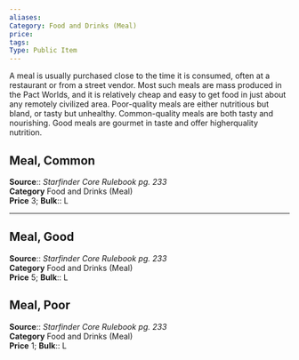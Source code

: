 ```yaml
---
aliases: 
Category: Food and Drinks (Meal)  
price:  
tags: 
Type: Public Item
---
```

A meal is usually purchased close to the time it is consumed, often at a restaurant or from a street vendor. Most such meals are mass produced in the Pact Worlds, and it is relatively cheap and easy to get food in just about any remotely civilized area. Poor-quality meals are either nutritious but bland, or tasty but unhealthy. Common-quality meals are both tasty and nourishing. Good meals are gourmet in taste and offer higherquality nutrition.  

## Meal, Common

**Source**:: _Starfinder Core Rulebook pg. 233_  
**Category** Food and Drinks (Meal)  
**Price** 3; **Bulk**:: L

---

## Meal, Good

**Source**:: _Starfinder Core Rulebook pg. 233_  
**Category** Food and Drinks (Meal)  
**Price** 5; **Bulk**:: L

## Meal, Poor

**Source**:: _Starfinder Core Rulebook pg. 233_  
**Category** Food and Drinks (Meal)  
**Price** 1; **Bulk**:: L
